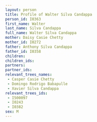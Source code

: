 ```yaml
---
layout: person
title: Profile of Walter Silva Candappa
person_id: I0363
first_name: Walter
last_name: Silva Candappa
full_name: Walter Silva Candappa
mother: Daisy Casie Chetty
mother_id: I0272
father: Anthony Silva Candappa
father_id: I0358
children:
children_ids:
partners:
partner_ids:
relevant_trees_names:
 - Casper Casie Chetty
 - Domingo Rodrigo Babapulle
 - Xavier Silva Candappa
relevant_trees_ids:
 - I500097
 - I0243
 - I0382
sex: M
---
```


